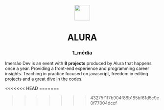<div align = "center">
  <img src="https://www.alura.com.br/assets/img/home/alura-logo.1647533643.svg" width=50px>
  <h1> ALURA </h1>
  <h3> 1_média </h3>
  </div>
  <p> Imersão Dev is an event with <strong>8 projects</strong> produced by Alura that happens once a year. Providing a front-end experience and programming career insights. Teaching in practice focused on javascript, freedom in editing projects and a great dive in the codes. </p>
<<<<<<< HEAD
=======

>>>>>>> 43275f1f7b904f88b185bf61d5c9e0f77004dccf
